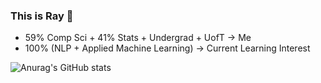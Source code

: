 ### This is Ray 👋

- 59% Comp Sci + 41% Stats + Undergrad + UofT -> Me
- 100% (NLP + Applied Machine Learning) -> Current Learning Interest

![Anurag's GitHub stats](https://github-readme-stats.vercel.app/api?username=rachan1637&count_private=true&hide=stars,issues&theme=tokyonight)

<!--
**rachan1637/rachan1637** is a ✨ _special_ ✨ repository because its `README.md` (this file) appears on your GitHub profile.

Here are some ideas to get you started:

- 🔭 I’m currently working on ...
- 🌱 I’m currently learning ...
- 👯 I’m looking to collaborate on ...
- 🤔 I’m looking for help with ...
- 💬 Ask me about ...
- 📫 How to reach me: ...
- 😄 Pronouns: ...
- ⚡ Fun fact: ...
-->
